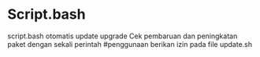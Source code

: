 # Script.bash

script.bash otomatis update upgrade
Cek pembaruan dan peningkatan paket dengan sekali perintah 
#penggunaan
berikan izin pada file update.sh 